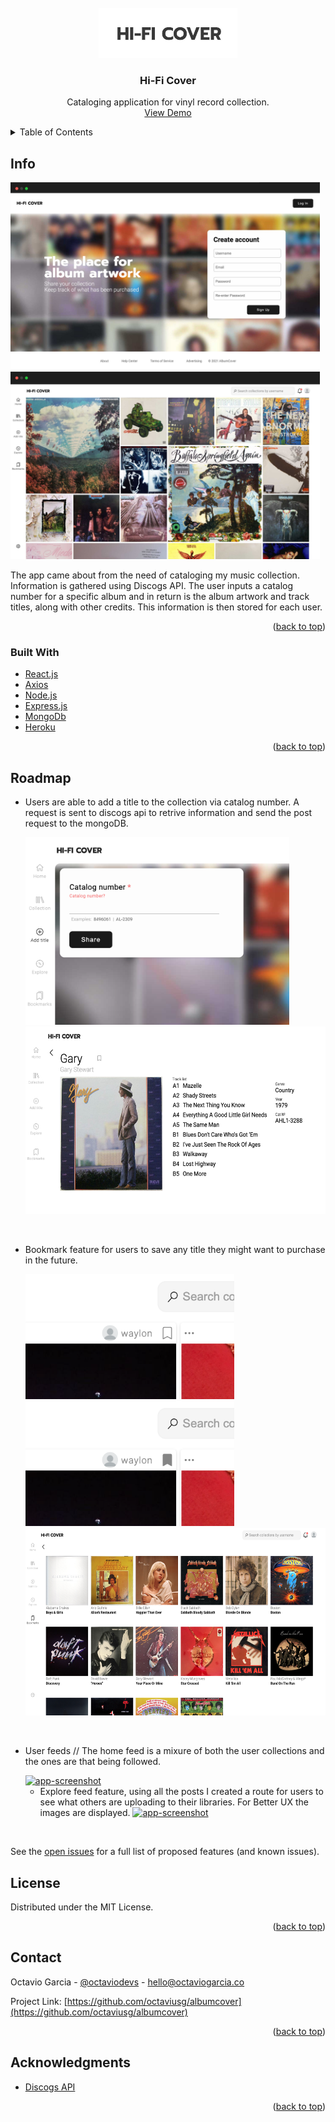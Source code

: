 
<br />
<div align="center">
  <a href="https://github.com/octaviusg/albumcover">
    <img src="./client/build/assets/../../public/assets/screenshots/Untitled-1.jpg" alt="Logo" height="80">
  </a>

<h3 align="center">Hi-Fi Cover</h3>

  <p align="center">
Cataloging application for vinyl record collection. 
    <br />
    <a href="https://hificover.herokuapp.com/">View Demo</a>
    
  </p>
</div>




<details>
  <summary>Table of Contents</summary>
  <ol>
    <li>
      <a href="#info">Info</a>
      <ul>
        <li><a href="#built-with">Built With</a></li>
      </ul>
    <li><a href="#roadmap">Roadmap</a></li>
    <li><a href="#license">License</a></li>
    <li><a href="#contact">Contact</a></li>
    <li><a href="#acknowledgments">Acknowledgments</a></li>
  </ol>
</details>


## Info
   <a href="https://github.com/octaviusg/albumcover">
    <img src="./client/build/assets/../../public/assets/screenshots/hifiscreenshot-1.jpg" alt="app-screenshot" height="300">
  </a>
  <a href="https://github.com/octaviusg/albumcover">
    <img src="./client/build/assets/../../public/assets/screenshots/hifiscreenshot.jpg" alt="app-screenshot" height="300" >
  </a>
 


The app came about from the need of cataloging my music collection. Information is gathered using Discogs API. The user inputs a catalog number for a specific album and in return is the album artwork and track titles, along with other credits. This information is then stored for each user.

<p align="right">(<a href="#top">back to top</a>)</p>



### Built With
* [React.js](https://reactjs.org/)
* [Axios](https://axios-http.com/)
* [Node.js](https://nodejs.org/en/)
* [Express.js](https://expressjs.com/)
* [MongoDb](https://www.mongodb.com/)
* [Heroku](https://www.heroku.com/)


  


<p align="right">(<a href="#top">back to top</a>)</p>






## Roadmap

- Users are able to add a title to the collection via catalog number. A request is sent to discogs api to retrive information and send the post request to the mongoDB.
  
    <a href="https://github.com/octaviusg/albumcover">
    <img src="./client/build/assets/../../public/assets/screenshots/Screen%20Shot%202021-11-08%20at%201.27.54%20PM.png" alt="app-screenshot"  height="300" >
  </a>
   <a href="https://github.com/octaviusg/albumcover">
    <img src="./client/build/assets/../../public/assets/screenshots/Screen%20Shot%202021-11-08%20at%201.41.31%20PM.png" alt="app-screenshot"  height="300" >
  </a>

<br>
  
- Bookmark feature for users to save any title they might want to purchase in the future.

   <a href="https://github.com/octaviusg/albumcover">
    <img src="./client/build/assets/../../public/assets/screenshots/Screen%20Shot%202021-11-08%20at%201.29.25%20PM.png"alt="app-screenshot" height="200" >
  </a>
   <a href="https://github.com/octaviusg/albumcover">
    <img src="./client/build/assets/../../public/assets/screenshots/Screen%20Shot%202021-11-08%20at%201.29.35%20PM.png" alt="app-screenshot"  height="200" >
  </a>

   <a href="https://github.com/octaviusg/albumcover">
    <img src="./client/build/assets/../../public/assets/screenshots/Screen%20Shot%202021-11-08%20at%201.30.36%20PM.png" alt="app-screenshot"  height="300" >
  </a>
<br>


- User feeds // The home feed is a mixure of both the user collections and the ones are that being followed. 

  <a href="https://github.com/octaviusg/albumcover">
  <img src="./client/build/assets/../../public/assets/screenshots/userfeed.png" alt="app-screenshot" height="300" >
    </a>

     - Explore feed feature, using all the posts I created a route for users to see what others are uploading to their libraries. For Better UX the images are displayed.
       <a href="https://github.com/octaviusg/albumcover">
         <img src="./client/build/assets/../../public/assets/screenshots/explore.png" alt="app-screenshot" height="300" >
         </a>
   
<br>

See the [open issues](https://github.com/octaviusg/albumcover/issues) for a full list of proposed features (and known issues).


## License

Distributed under the MIT License. 

<p align="right">(<a href="#top">back to top</a>)</p>




## Contact

Octavio Garcia - [@octaviodevs](https://www.instagram.com/octaviodevs/) - hello@octaviogarcia.co

Project Link: [https://github.com/octaviusg/albumcover](https://github.com/octaviusg/albumcover)

<p align="right">(<a href="#top">back to top</a>)</p>




## Acknowledgments

* [Discogs API](https://www.discogs.com/developers)


<p align="right">(<a href="#top">back to top</a>)</p>

